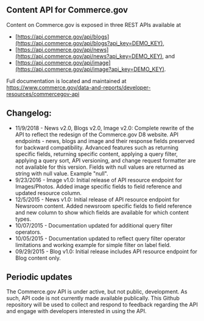 ## Content API for Commerce.gov
Content on Commerce.gov is exposed in three REST APIs available at 
* [https://api.commerce.gov/api/blogs](https://api.commerce.gov/api/blogs?api_key=DEMO_KEY), 
* [https://api.commerce.gov/api/news](https://api.commerce.gov/api/news?api_key=DEMO_KEY), and 
* [https://api.commerce.gov/api/image](https://api.commerce.gov/api/image?api_key=DEMO_KEY). 

Full documentation is located and maintained at https://www.commerce.gov/data-and-reports/developer-resources/commercegov-api

## Changelog:
* 11/9/2018 - News v2.0, Blogs v2.0, Image v2.0: Complete rewrite of the API to reflect the redesign of the Commerce.gov D8 website. API endpoints - news, blogs and image and their response fields preserved for backward compatibility. Advanced features such as returning specific fields, returning specific content, applying a query filter, applying a query sort, API versioning, and change request formatter are not available for this version. Fields with null values are returned as string with null value. Example "null".
* 9/23/2016 - Image v1.0: Initial release of API resource endpoint for Images/Photos. Added image specific fields to field reference and updated resource column.
* 12/5/2015 - News v1.0: Initial release of API resource endpoint for Newsroom content. Added newsroom specific fields to field reference and new column to show which fields are available for which content types.
* 10/07/2015 - Documentation updated for additional query filter operators.
* 10/05/2015 - Documentation updated to reflect query filter operator limitations and working example for simple filter on label field.
* 09/29/2015 - Blog v1.0: Initial release includes API resource endpoint for Blog content only.

## Periodic updates

The Commerce.gov API is under active, but not public, development. As such, API code is not currently made available publically. This Github repository will be used to collect and respond to feedback regarding the API and engage with developers interested in using the API.
